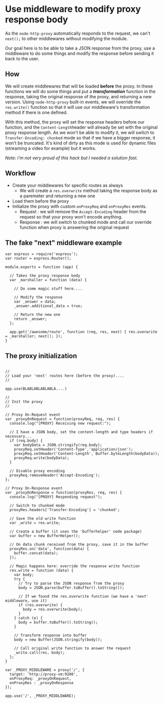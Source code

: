# Use middleware to modify proxy response body

As the `node-http-proxy` automatically responds to the request, we can't `next();` to other middlewares without modifying the module.

Our goal here is to be able to take a JSON response from the proxy, use a middleware to do some things and modify the response before sending it back to the user.

## How

We will create middlewares that will be loaded **before** the proxy. In these functions we will do some things and put a ***transformation*** function in the response, taking the original response of the proxy, and returning a new version.
Using `node-http-proxy` built-in events, we will override the ```res.write()``` function so that it will use our middleware's transformation method if there is one defined.

With this method, the proxy will set the response headers before our function, and the ```Content-Length```header will already be set with the original proxy response length. As we won't be able to modify it, we will switch to ```Transfer-Encoding: chunked``` mode so that if we have a bigger response, it won't be truncated. It's kind of dirty as this mode is used for dynamic files (streaming a video for example) but it works.

*Note: i'm not very proud of this hack but I needed a solution fast.*

## Workflow

- Create your middlewares for specific routes as always
  - We will create a ```res.overwrite``` method taking the response body as a paremeter and returning a new one
- Load them before the proxy
- Initialize the proxy with custom ```onProxyReq``` and ```onProxyRes``` events.
  - Request : we will remove the ```Accept-Encoding``` header from the request so that your proxy won't encode anything.
  - Response : we will switch to chunked mode and call our override function when proxy is answering the original request

## The fake "next" middleware example

```
var express = require('express');
var router = express.Router();

module.exports = function (app) {

  // Takes the proxy response body
  var _marshaller = function (data) {

    // Do some magic stuff here....

    // Modify the response
    var _answer = data;
    _answer.additional_data = true;
    
    // Return the new one
    return _answer;
  };

  app.get('/awesome/route', function (req, res, next) { res.overwrite = _marshaller; next(); });
}

```

## The proxy initialization

```

//
// Load your 'next' routes here (before the proxy)....
//

app.use(BLABLABLABLABLA....)

//
// Init the proxy
//

// Proxy On-Request event
var _proxyOnRequest = function(proxyReq, req, res) {
  console.log("[PROXY] Receiving new request:");

  // I have a JSON body, set the content-length and type headers if necessary...
  if (req.body) {
    var bodyData = JSON.stringify(req.body);
    proxyReq.setHeader('Content-Type','application/json');
    proxyReq.setHeader('Content-Length', Buffer.byteLength(bodyData));
    proxyReq.write(bodyData);
  }

  // Disable proxy encoding
  proxyReq.removeHeader('Accept-Encoding');
};

// Proxy On-Response event
var _proxyOnResponse = function(proxyRes, req, res) {
  console.log("[PROXY] Responding request");

  // Switch to chunked mode
  proxyRes.headers['Transfer-Encoding'] = 'chunked';

  // Save the old write function
  var _write = res.write;

  // Create a buffer (it uses the 'bufferhelper' node package)
  var buffer = new BufferHelper();

  // On data chunk received from the proxy, save it in the buffer
  proxyRes.on('data', function(data) {
    buffer.concat(data);
  });

  // Magic happens here: override the response write function
  res.write = function (data) {
    var body;
    try {
      // Try to parse the JSON response from the proxy
      body = JSON.parse(buffer.toBuffer().toString());

      // If we found the res.overwrite function (we have a 'next' middleware, use it)
      if (res.overwrite) {
        body = res.overwrite(body);
      }
    } catch (e) {
      body = buffer.toBuffer().toString();
    }

    // Transform response into buffer
    body = new Buffer(JSON.stringify(body));

    // Call original write function to answer the request
    _write.call(res, body);
  };
}

var _PROXY_MIDDLEWARE = proxy('/', { 
  target: 'http://proxy-vm:9200',
  onProxyReq: _proxyOnRequest,
  onProxyRes : _proxyOnResponse
});

app.use('/', _PROXY_MIDDLEWARE);

```